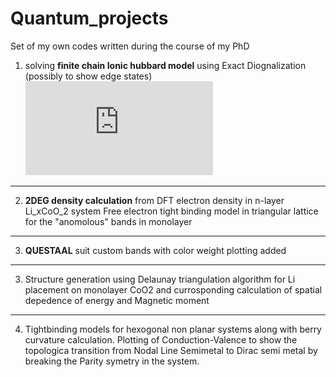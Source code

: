 # Quantum_projects
Set of my own codes written during the course of my PhD

1) solving **finite chain Ionic hubbard model** using Exact Diognalization (possibly to show edge states) 
![equation](https://latex.codecogs.com/gif.latex?%5Chat%7BH%7D%3D-t%5Csum%5Climits_%7B%3Ci%2Cj%3E%7D%5Bc%5E%5Cdagger_%7Bi%5Csigma%7Dc_%7Bj%5Csigma%7D&plus;h.c%5D&plus;U%5Csum%5Climits_%7Bi%7Dn_%7Bi%5Cdownarrow%7Dn_%7Bi%5Cuparrow%7D&plus;%5Cfrac%7BJ_e%7D%7B2%7D%5Csum%5Climits_%7Bi%5Cin%20CoO_2%7Dn_i)

------------------------------------------------------------------------------
2) **2DEG density calculation** from DFT electron density in n-layer Li_xCoO_2 system
  Free electron tight binding model in triangular lattice for the "anomolous" bands in monolayer

------------------------------------------------------------------------------
3) **QUESTAAL** suit custom bands with color weight plotting added

------------------------------------------------------------------------------
3) Structure generation using Delaunay triangulation algorithm for Li placement on monolayer CoO2 and currosponding calculation of spatial depedence of energy and Magnetic moment

------------------------------------------------------------------------------
4) Tightbinding models for hexogonal non planar systems along with berry curvature calculation. Plotting of Conduction-Valence to show the topologica transition from Nodal Line Semimetal to Dirac semi metal by breaking the Parity symetry in the system. 
